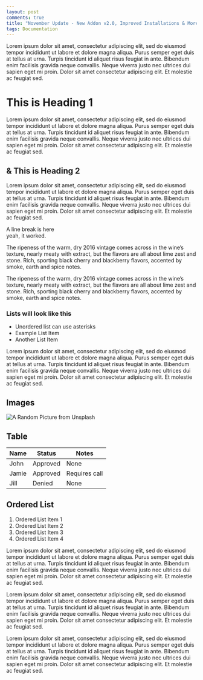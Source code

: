 ```yaml
---
layout: post
comments: true
title: "November Update - New Addon v2.0, Improved Installations & More"
tags: Documentation
---
```


Lorem ipsum dolor sit amet, consectetur adipiscing elit, sed do eiusmod tempor incididunt ut labore et dolore magna aliqua. Purus semper eget duis at tellus at urna. Turpis tincidunt id aliquet risus feugiat in ante. Bibendum enim facilisis gravida neque convallis. Neque viverra justo nec ultrices dui sapien eget mi proin. Dolor sit amet consectetur adipiscing elit. Et molestie ac feugiat sed.

# This is Heading 1

Lorem ipsum dolor sit amet, consectetur adipiscing elit, sed do eiusmod tempor incididunt ut labore et dolore magna aliqua. Purus semper eget duis at tellus at urna. Turpis tincidunt id aliquet risus feugiat in ante. Bibendum enim facilisis gravida neque convallis. Neque viverra justo nec ultrices dui sapien eget mi proin. Dolor sit amet consectetur adipiscing elit. Et molestie ac feugiat sed.

## & This is Heading 2

Lorem ipsum dolor sit amet, consectetur adipiscing elit, sed do eiusmod tempor incididunt ut labore et dolore magna aliqua. Purus semper eget duis at tellus at urna. Turpis tincidunt id aliquet risus feugiat in ante. Bibendum enim facilisis gravida neque convallis. Neque viverra justo nec ultrices dui sapien eget mi proin. Dolor sit amet consectetur adipiscing elit. Et molestie ac feugiat sed.

A line break is here  
yeah, it worked.

<p class="ui positive message">
  The ripeness of the warm, dry 2016 vintage comes across in the wine’s texture, nearly meaty with extract, but the flavors are all about lime zest and stone. Rich, sporting black cherry and blackberry flavors, accented by smoke, earth and spice notes.
</p>

<p class="ui negative message">
  The ripeness of the warm, dry 2016 vintage comes across in the wine’s texture, nearly meaty with extract, but the flavors are all about lime zest and stone. Rich, sporting black cherry and blackberry flavors, accented by smoke, earth and spice notes.
</p>

### Lists will look like this

- Unordered list can use asterisks
- Example List Item
- Another List Item

Lorem ipsum dolor sit amet, consectetur adipiscing elit, sed do eiusmod tempor incididunt ut labore et dolore magna aliqua. Purus semper eget duis at tellus at urna. Turpis tincidunt id aliquet risus feugiat in ante. Bibendum enim facilisis gravida neque convallis. Neque viverra justo nec ultrices dui sapien eget mi proin. Dolor sit amet consectetur adipiscing elit. Et molestie ac feugiat sed.

## Images

![A Random Picture from Unsplash](https://source.unsplash.com/collection/962362/200" "A Random Picture from Unsplash")

## Table

<table class="ui unstackable table">
  <thead>
    <tr>
      <th>Name</th>
      <th>Status</th>
      <th class="right aligned">Notes</th>
    </tr>
  </thead>
  <tbody>
    <tr>
      <td>John</td>
      <td>Approved</td>
      <td class="right aligned">None</td>
    </tr>
    <tr>
      <td>Jamie</td>
      <td>Approved</td>
      <td class="right aligned">Requires call</td>
    </tr>
    <tr>
      <td>Jill</td>
      <td>Denied</td>
      <td class="right aligned">None</td>
    </tr>
  </tbody>
</table>

## Ordered List

1. Ordered List Item 1
2. Ordered List Item 2
3. Ordered List Item 3
4. Ordered List Item 4

Lorem ipsum dolor sit amet, consectetur adipiscing elit, sed do eiusmod tempor incididunt ut labore et dolore magna aliqua. Purus semper eget duis at tellus at urna. Turpis tincidunt id aliquet risus feugiat in ante. Bibendum enim facilisis gravida neque convallis. Neque viverra justo nec ultrices dui sapien eget mi proin. Dolor sit amet consectetur adipiscing elit. Et molestie ac feugiat sed.

Lorem ipsum dolor sit amet, consectetur adipiscing elit, sed do eiusmod tempor incididunt ut labore et dolore magna aliqua. Purus semper eget duis at tellus at urna. Turpis tincidunt id aliquet risus feugiat in ante. Bibendum enim facilisis gravida neque convallis. Neque viverra justo nec ultrices dui sapien eget mi proin. Dolor sit amet consectetur adipiscing elit. Et molestie ac feugiat sed.

Lorem ipsum dolor sit amet, consectetur adipiscing elit, sed do eiusmod tempor incididunt ut labore et dolore magna aliqua. Purus semper eget duis at tellus at urna. Turpis tincidunt id aliquet risus feugiat in ante. Bibendum enim facilisis gravida neque convallis. Neque viverra justo nec ultrices dui sapien eget mi proin. Dolor sit amet consectetur adipiscing elit. Et molestie ac feugiat sed.
